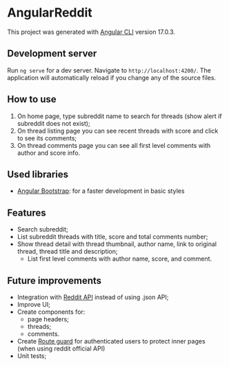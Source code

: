 # AngularReddit

This project was generated with [Angular CLI](https://github.com/angular/angular-cli) version 17.0.3.

## Development server

Run `ng serve` for a dev server. Navigate to `http://localhost:4200/`. The application will automatically reload if you change any of the source files.

## How to use

1. On home page, type subreddit name to search for threads (show alert if subreddit does not exist);
2. On thread listing page you can see recent threads with score and click to see its comments;
3. On thread comments page you can see all first level comments with author and score info.

## Used libraries

- [Angular Bootstrap](https://ng-bootstrap.github.io/#/home): for a faster development in basic styles

## Features

- Search subreddit;
- List subreddit threads with title, score and total comments number;
- Show thread detail with thread thumbnail, author name, link to original thread, thread title and description;
  - List first level comments with author name, score, and comment.

## Future improvements

- Integration with [Reddit API](https://www.reddit.com/dev/api/) instead of using .json API;
- Improve UI;
- Create components for:
  - page headers;
  - threads;
  - comments.
- Create [Route guard](https://angular.io/api/router/CanActivateFn) for authenticated users to protect inner pages (when using reddit official API)
- Unit tests;
